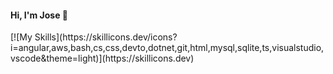 #### Hi, I'm Jose 👋

<div style="display: flex, align-items: left;">
[![My Skills](https://skillicons.dev/icons?i=angular,aws,bash,cs,css,devto,dotnet,git,html,mysql,sqlite,ts,visualstudio,vscode&theme=light)](https://skillicons.dev)
</div>
